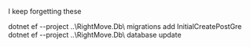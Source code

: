 I keep forgetting these

dotnet ef --project ..\RightMove.Db\ migrations add InitialCreatePostGre
dotnet ef --project ..\RightMove.Db\ database update